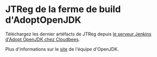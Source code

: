 # JTReg de la ferme de build d'AdoptOpenJDK

Téléchargez les dernier artéfacts de JTReg depuis [le serveur Jenkins d'Adopt OpenJDK chez Cloudbees](https://adopt-openjdk.ci.cloudbees.com/job/jtreg/lastSuccessfulBuild/artifact/).

Plus d'informations sur le [site](http://openjdk.java.net/jtreg/) de l'équipe d'OpenJDK.